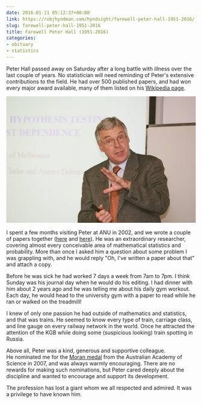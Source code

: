 ```yaml
---
date: 2016-01-11 05:12:37+00:00
link: https://robjhyndman.com/hyndsight/farewell-peter-hall-1951-2016/
slug: farewell-peter-hall-1951-2016
title: Farewell Peter Hall (1951-2016)
categories:
- obituary
- statistics
---
```


Peter Hall passed away on Saturday after a long battle with illness over the last couple of years. No statistician will need reminding of Peter's extensive contributions to the field. He had over 500 published papers, and had won every major award available, many of them listed on his [Wikipedia page](https://en.wikipedia.org/wiki/Peter_Gavin_Hall).

![](/files/IMG_3865.jpg)

I spent a few months visiting Peter at ANU in 2002, and we wrote a couple of papers together ([here](/publications/improved-methods-for-bandwidth-selection-when-estimating-roc-curves/) and [here](/publications/nonparametric-confidence-intervals-for-receiver-operating-characteristic-curves/)). He was an extraordinary researcher, covering almost every conceivable area of mathematical statistics and probability. More than once I asked him a question about some problem I was grappling with, and he would reply "Oh, I've written a paper about that" and attach a copy.

Before he was sick he had worked 7 days a week from 7am to 7pm. I think Sunday was his journal day when he would do his editing. I had dinner with him about 2 years ago and he was telling me about his daily gym workout. Each day, he would head to the university gym with a paper to read while he ran or walked on the treadmill!

I knew of only one passion he had outside of mathematics and statistics, and that was trains. He seemed to know every type of train, carriage class, and line gauge on every railway network in the world. Once he attracted the attention of the KGB while doing some (suspicious looking) train spotting in Russia.

Above all, Peter was a kind, generous and supportive colleague. He nominated me for the [Moran medal](https://www.science.org.au/node/334#moran) from the Australian Academy of Science in 2007, and was always warmly encouraging. There are no rewards for making such nominations, but Peter cared deeply about the discipline and wanted to encourage and support its development.

The profession has lost a giant whom we all respected and admired. It was a privilege to have known him.
